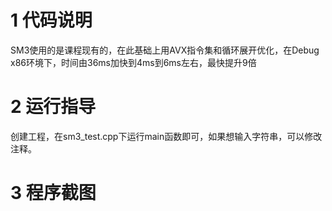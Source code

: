 # 1 代码说明

SM3使用的是课程现有的，在此基础上用AVX指令集和循环展开优化，在Debug x86环境下，时间由36ms加快到4ms到6ms左右，最快提升9倍

# 2 运行指导

创建工程，在sm3_test.cpp下运行main函数即可，如果想输入字符串，可以修改注释。

# 3 程序截图

